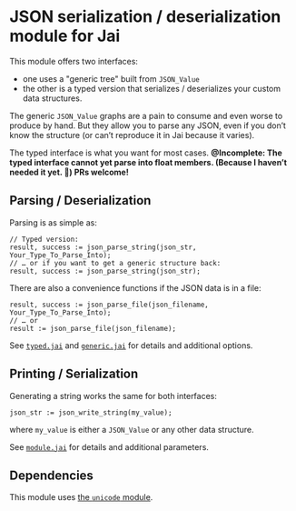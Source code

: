 # JSON serialization / deserialization module for Jai

This module offers two interfaces:
* one uses a "generic tree" built from `JSON_Value` 
* the other is a typed version that serializes / deserializes your custom data structures.

The generic `JSON_Value` graphs are a pain to consume and even worse to produce by hand.
But they allow you to parse any JSON, even if you don’t know the structure (or can’t reproduce it in Jai because it varies).

The typed interface is what you want for most cases.
**@Incomplete: The typed interface cannot yet parse into float members. (Because I haven’t needed it yet. 🙈) PRs welcome!**

## Parsing / Deserialization

Parsing is as simple as:

```Jai
// Typed version:
result, success := json_parse_string(json_str, Your_Type_To_Parse_Into);
// … or if you want to get a generic structure back:
result, success := json_parse_string(json_str);
```

There are also a convenience functions if the JSON data is in a file:

```Jai
result, success := json_parse_file(json_filename, Your_Type_To_Parse_Into);
// … or 
result := json_parse_file(json_filename);
```

See [`typed.jai`](./typed.jai) and [`generic.jai`](./generic.jai) for details and additional options.

## Printing / Serialization

Generating a string works the same for both interfaces:

```Jai
json_str := json_write_string(my_value);

```
where `my_value` is either a `JSON_Value` or any other data structure.

See [`module.jai`](./module.jai) for details and additional parameters.

## Dependencies

This module uses [the `unicode` module](https://github.com/rluba/jai-unicode).
